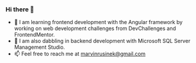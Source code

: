 ### Hi there 👋

- 🌱 I am learning frontend development with the Angular framework by working on web development challenges from DevChallenges and FrontendMentor.
- 🔭 I am also dabbling in backend development with Microsoft SQL Server Management Studio.
- 📫 Feel free to reach me at marvinrusinek@gmail.com
